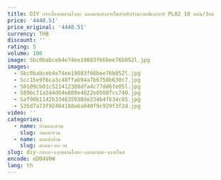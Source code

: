 ```yaml
---
title: DIY กระเบื้องเพดานโลหะ แผงตกแต่งภายในสําหรับร้านกาแฟและบาร์ PL82 10 แผ่น/ล็อต
price: '4440.51'
price_original: '4440.51'
currency: THB
discount: ''
rating: 5
volume: 100
image: Sbc0babceb4e74ee19083f66bee76b052l.jpg
images:
  - Sbc0babceb4e74ee19083f66bee76b052l.jpg
  - Scc15e9f6ca3c48ffab94a7b6758b630c7.jpg
  - S0109cb01c521412388dfa4c77dd6fe05l.jpg
  - S89bc71a244d04e809e4822e0508fcc740.jpg
  - Saf90b1142b334635938de234b4f634c8S.jpg
  - S35d7a73f92404188a6a940f9c929f3f2d.jpg
video: ''
categories:
  - name: บ้านและสวน
    slug: านและสวน
  - name: ตกแต่งบ้าน
    slug: ตกแต-งบ-าน
slug: diy-กระเบ-องเพดานโลหะ-แผงตกแต-งภายในส
encode: oDO4V0W
lang: th
---
```

  